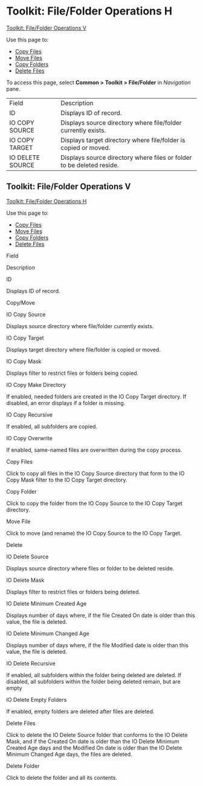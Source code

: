 # Toolkit: File/Folder Operations H

[Toolkit: File/Folder Operations V](#Toolkit_File_Folder1)

<div class="use">

Use this page to:

  - [Copy Files](../Use_Cases/Copy_Files.htm)
  - [Move Files](../Use_Cases/Move_Files.htm)
  - [Copy Folders](../Use_Cases/Copy_Folders.htm)
  - [Delete Files](../Use_Cases/Delete_Files.htm)

</div>

To access this page, select <span style="font-weight: bold;">Common \>
Toolkit \> File/Folder</span> in
<span style="font-style: italic;">Navigation</span>
pane.

|                  |                                                                       |
| ---------------- | --------------------------------------------------------------------- |
| Field            | Description                                                           |
| ID               | Displays ID of record.                                                |
| IO COPY SOURCE   | Displays source directory where file/folder currently exists.         |
| IO COPY TARGET   | Displays target directory where file/folder is copied or moved.       |
| IO DELETE SOURCE | Displays source directory where files or folder to be deleted reside. |

## <span id="Toolkit_File_Folder1"></span>Toolkit: File/Folder Operations V

[Toolkit: File/Folder Operations
H](Toolkit_File_Folder_Operations_H.htm)

<div class="use">

Use this page to:

  - [Copy Files](../Use_Cases/Copy_Files.htm)
  - [Move Files](../Use_Cases/Move_Files.htm)
  - [Copy Folders](../Use_Cases/Copy_Folders.htm)
  - [Delete Files](../Use_Cases/Delete_Files.htm)

</div>

Field

Description

ID

Displays ID of record.

Copy/Move

IO Copy Source

Displays source directory where file/folder currently exists.

IO Copy Target

Displays target directory where file/folder is copied or moved.

IO Copy Mask

Displays filter to restrict files or folders being copied.

IO Copy Make Directory

If enabled, needed folders are created in the IO Copy Target directory.
If disabled, an error displays if a folder is missing.

IO Copy Recursive

If enabled, all subfolders are copied.

IO Copy Overwrite

If enabled, same-named files are overwritten during the copy process.

Copy Files

Click to copy all files in the IO Copy Source directory that form to the
IO Copy Mask filter to the IO Copy Target directory.

Copy Folder

Click to copy the folder from the IO Copy Source to the IO Copy Target
directory.

Move File

Click to move (and rename) the IO Copy Source to the IO Copy Target.

Delete

IO Delete Source

Displays source directory where files or folder to be deleted reside.

IO Delete Mask

Displays filter to restrict files or folders being deleted.

IO Delete Minimum Created Age

Displays number of days where, if the file Created On date is older than
this value, the file is deleted.

IO Delete Minimum Changed Age

Displays number of days where, if the file Modified date is older than
this value, the file is deleted.

IO Delete Recursive

If enabled, all subfolders within the folder being deleted are deleted.
If disabled, all subfolders within the folder being deleted remain, but
are empty

IO Delete Empty Folders

If enabled, empty folders are deleted after files are deleted.

Delete Files

Click to delete the IO Delete Source folder that conforms to the IO
Delete Mask, and if the Created On date is older than the IO Delete
Minimum Created Age days and the Modified On date is older than the IO
Delete Minimum Changed Age days, the files are deleted.

Delete Folder

Click to delete the folder and all its contents.
